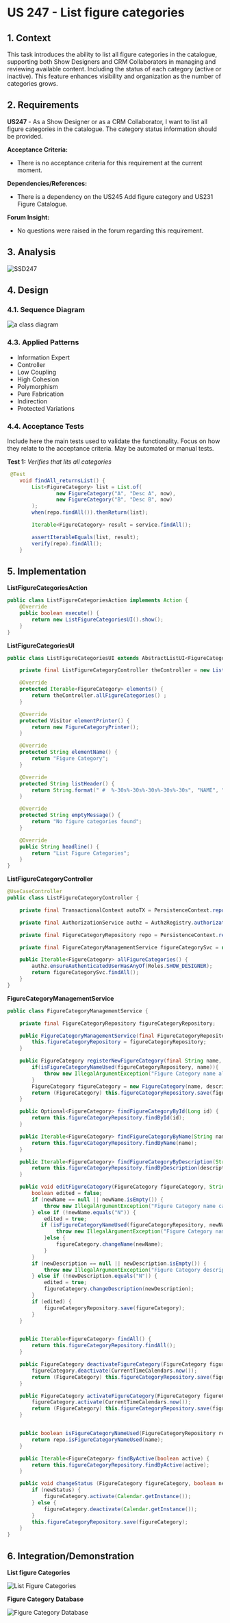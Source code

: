 # US 247 - List figure categories


## 1. Context

This task introduces the ability to list all figure categories in the catalogue, supporting both Show Designers and CRM Collaborators in managing and reviewing available content. Including the status of each category (active or inactive).
This feature enhances visibility and organization as the number of categories grows.

## 2. Requirements

**US247** - As a Show Designer or as a CRM Collaborator, I want to list all figure categories in the catalogue. The category status information should be provided.

**Acceptance Criteria:**

* There is no acceptance criteria for this requirement at the current moment.

**Dependencies/References:**

* There is a dependency on the US245 Add figure category and US231 Figure Catalogue. 

**Forum Insight:**

* No questions were raised in the forum regarding this requirement.

## 3. Analysis

![SSD247](images/system-sequence-diagram-US247.svg "SSD247")
## 4. Design

### 4.1. Sequence Diagram

![a class diagram](images/sequence-diagram-US247.svg "A Class Diagram")

### 4.3. Applied Patterns
- Information Expert
- Controller
- Low Coupling
- High Cohesion
- Polymorphism
- Pure Fabrication
- Indirection
- Protected Variations

### 4.4. Acceptance Tests

Include here the main tests used to validate the functionality. Focus on how they relate to the acceptance criteria. May be automated or manual tests.

**Test 1:** *Verifies that lits all categories*


```java
 @Test
    void findAll_returnsList() {
        List<FigureCategory> list = List.of(
                new FigureCategory("A", "Desc A", now),
                new FigureCategory("B", "Desc B", now)
        );
        when(repo.findAll()).thenReturn(list);

        Iterable<FigureCategory> result = service.findAll();

        assertIterableEquals(list, result);
        verify(repo).findAll();
    }
````

## 5. Implementation

**ListFigureCategoriesAction**

```java
public class ListFigureCategoriesAction implements Action {
    @Override
    public boolean execute() {
        return new ListFigureCategoriesUI().show();
    }
}
```
**ListFigureCategoriesUI**

```java
public class ListFigureCategoriesUI extends AbstractListUI<FigureCategory> {

    private final ListFigureCategoryController theController = new ListFigureCategoryController();

    @Override
    protected Iterable<FigureCategory> elements() {
        return theController.allFigureCategories() ;
    }

    @Override
    protected Visitor elementPrinter() {
        return new FigureCategoryPrinter();
    }

    @Override
    protected String elementName() {
        return "Figure Category";
    }

    @Override
    protected String listHeader() {
        return String.format(" #  %-30s%-30s%-30s%-30s%-30s", "NAME", "DESCRIPTION", "STATUS", "CREATED ON", "CHANGED ON");
    }

    @Override
    protected String emptyMessage() {
        return "No figure categories found";
    }

    @Override
    public String headline() {
        return "List Figure Categories";
    }
}

```
**ListFigureCategoryController**

```java
@UseCaseController
public class ListFigureCategoryController {

    private final TransactionalContext autoTX = PersistenceContext.repositories().newTransactionalContext();

    private final AuthorizationService authz = AuthzRegistry.authorizationService();

    private final FigureCategoryRepository repo = PersistenceContext.repositories().figureCategories(autoTX);

    private final FigureCategoryManagementService figureCategorySvc = new FigureCategoryManagementService(repo);

    public Iterable<FigureCategory> allFigureCategories() {
        authz.ensureAuthenticatedUserHasAnyOf(Roles.SHOW_DESIGNER);
        return figureCategorySvc.findAll();
    }
}
```

**FigureCategoryManagementService**

```java
public class FigureCategoryManagementService {

    private final FigureCategoryRepository figureCategoryRepository;

    public FigureCategoryManagementService(final FigureCategoryRepository figureCategoryRepository) {
        this.figureCategoryRepository = figureCategoryRepository;
    }

    public FigureCategory registerNewFigureCategory(final String name, final String description) {
        if(isFigureCategoryNameUsed(figureCategoryRepository, name)){
            throw new IllegalArgumentException("Figure Category name already in use");
        }
        FigureCategory figureCategory = new FigureCategory(name, description, CurrentTimeCalendars.now());
        return (FigureCategory) this.figureCategoryRepository.save(figureCategory);
    }

    public Optional<FigureCategory> findFigureCategoryById(Long id) {
        return this.figureCategoryRepository.findById(id);
    }

    public Iterable<FigureCategory> findFigureCategoryByName(String name) {
        return this.figureCategoryRepository.findByName(name);
    }

    public Iterable<FigureCategory> findFigureCategoryByDescription(String description) {
        return this.figureCategoryRepository.findByDescription(description);
    }

    public void editFigureCategory(FigureCategory figureCategory, String newName, String newDescription) {
        boolean edited = false;
        if (newName == null || newName.isEmpty()) {
            throw new IllegalArgumentException("Figure Category name cannot be null or empty!");
        } else if (!newName.equals("N")) {
            edited = true;
           if (isFigureCategoryNameUsed(figureCategoryRepository, newName)) {
                throw new IllegalArgumentException("Figure Category name already in use");
            }else {
                figureCategory.changeName(newName);
            }
        }
        if (newDescription == null || newDescription.isEmpty()) {
            throw new IllegalArgumentException("Figure Category description cannot be null or empty!");
        } else if (!newDescription.equals("N")) {
            edited = true;
            figureCategory.changeDescription(newDescription);
        }
        if (edited) {
            figureCategoryRepository.save(figureCategory);
        }
    }


    public Iterable<FigureCategory> findAll() {
        return this.figureCategoryRepository.findAll();
    }

    public FigureCategory deactivateFigureCategory(FigureCategory figureCategory) {
        figureCategory.deactivate(CurrentTimeCalendars.now());
        return (FigureCategory) this.figureCategoryRepository.save(figureCategory);
    }

    public FigureCategory activateFigureCategory(FigureCategory figureCategory) {
        figureCategory.activate(CurrentTimeCalendars.now());
        return (FigureCategory) this.figureCategoryRepository.save(figureCategory);
    }


    public boolean isFigureCategoryNameUsed(FigureCategoryRepository repo, String name) {
        return repo.isFigureCategoryNameUsed(name);
    }

    public Iterable<FigureCategory> findByActive(boolean active) {
        return this.figureCategoryRepository.findByActive(active);
    }

    public void changeStatus (FigureCategory figureCategory, boolean newStatus) {
        if (newStatus) {
            figureCategory.activate(Calendar.getInstance());
        } else {
            figureCategory.deactivate(Calendar.getInstance());
        }
        this.figureCategoryRepository.save(figureCategory);
    }
}

```

## 6. Integration/Demonstration

**List figure Categories**

![List Figure Categories](images/demonstration/list-figure-categories.png "List of Figure Categories")

**Figure Category Database**

![Figure Category Database](images/demonstration/list-figure-categories-database.png "Figure Category Database")